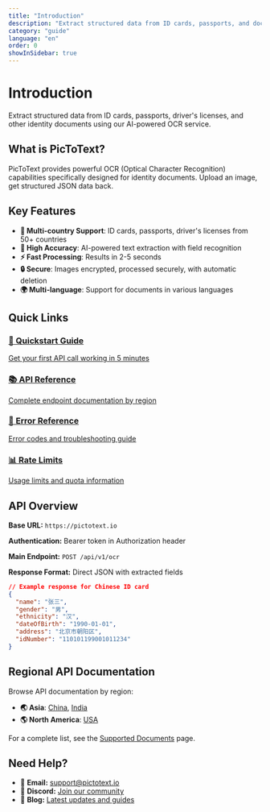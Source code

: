 ```yaml
---
title: "Introduction"
description: "Extract structured data from ID cards, passports, and documents using AI-powered OCR"
category: "guide"
language: "en"
order: 0
showInSidebar: true
---
```


# Introduction

Extract structured data from ID cards, passports, driver's licenses, and other identity documents using our AI-powered OCR service.

## What is PicToText?

PicToText provides powerful OCR (Optical Character Recognition) capabilities specifically designed for identity documents. Upload an image, get structured JSON data back.

## Key Features

- **📄 Multi-country Support**: ID cards, passports, driver's licenses from 50+ countries
- **🎯 High Accuracy**: AI-powered text extraction with field recognition
- **⚡ Fast Processing**: Results in 2-5 seconds
- **🔒 Secure**: Images encrypted, processed securely, with automatic deletion
- **🌍 Multi-language**: Support for documents in various languages

## Quick Links

<div class="grid grid-cols-1 md:grid-cols-2 gap-4 my-8">
  <a href="./quickstart.md" class="block p-6 border rounded-lg hover:bg-gray-50">
    <h3 class="text-lg font-semibold mb-2">🚀 Quickstart Guide</h3>
    <p class="text-gray-600">Get your first API call working in 5 minutes</p>
  </a>

  <a href="./supported-documents.md" class="block p-6 border rounded-lg hover:bg-gray-50">
    <h3 class="text-lg font-semibold mb-2">📚 API Reference</h3>
    <p class="text-gray-600">Complete endpoint documentation by region</p>
  </a>

  <a href="./errors.md" class="block p-6 border rounded-lg hover:bg-gray-50">
    <h3 class="text-lg font-semibold mb-2">🔧 Error Reference</h3>
    <p class="text-gray-600">Error codes and troubleshooting guide</p>
  </a>

  <a href="./limits.md" class="block p-6 border rounded-lg hover:bg-gray-50">
    <h3 class="text-lg font-semibold mb-2">📊 Rate Limits</h3>
    <p class="text-gray-600">Usage limits and quota information</p>
  </a>
</div>

## API Overview

**Base URL:** `https://pictotext.io`

**Authentication:** Bearer token in Authorization header

**Main Endpoint:** `POST /api/v1/ocr`

**Response Format:** Direct JSON with extracted fields

```json
// Example response for Chinese ID card
{
  "name": "张三",
  "gender": "男",
  "ethnicity": "汉",
  "dateOfBirth": "1990-01-01",
  "address": "北京市朝阳区",
  "idNumber": "110101199001011234"
}
```

## Regional API Documentation

Browse API documentation by region:

- **🌏 Asia**: [China](./reference/asia/china/id-card.md), [India](./reference/asia/india/aadhaar-front.md)
- **🌎 North America**: [USA](./reference/north-america/usa/drivers-license.md)

For a complete list, see the [Supported Documents](./supported-documents.md) page.

## Need Help?

- 📧 **Email:** support@pictotext.io
- 💬 **Discord:** [Join our community](https://discord.gg/pictotext)
- 📝 **Blog:** [Latest updates and guides](/blog)